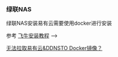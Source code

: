 ### 绿联NAS

绿联NAS安装易有云需要使用docker进行安装

参考 [飞牛安装教程](/zh/guide/linkease/install/device/fn.md) -->

[无法拉取易有云&DDNSTO Docker镜像？](https://www.bilibili.com/video/BV1FnUUYeEn9/)